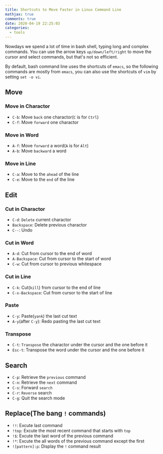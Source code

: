 ```yaml
---
title: Shortcuts to Move Faster in Linux Command Line
mathjax: true
comments: true
date: 2020-04-19 22:25:03
categories:
  - tools
---
```


Nowdays we spend a lot of time in bash shell, typing long and complex commands. You can use the arrow keys `up/down/left/right` to move the cursor and select commands, but that's not so efficient.

By default, bash command line uses the shortcuts of `emacs`, so the following commands are mostly from `emacs`, you can also use the shortcuts of `vim` by setting `set -o vi`.
<!-- more -->
## Move

### Move in Charactor
- `C-b`: Move `back` one charactor(`C` is for `Ctrl`)
- `C-f`: Move `forward` one charactor

### Move in Word
- `A-f`: Move `forward` a word(`A` is for `Alt`)
- `A-b`: Move `backward` a word

### Move in Line
- `C-a`: Move to the `ahead` of the line
- `C-e`: Move to the `end` of the line

## Edit

### Cut in Charactor
- `C-d`: `Delete` current charactor
- `Backspace`: Delete previous charactor
- `C--`: Undo

### Cut in Word
- `A-d`: Cut from cursor to the end of word
- `A-Backspace`: Cut from cursor to the start of word
- `C-w`: Cut from cursor to previous whitespace


### Cut in Line
- `C-k`: Cut(`kill`) from cursor to the end of line
- `C-x-Backspace`: Cut from cursor to the start of line

### Paste
- `C-y`: Paste(`yank`) the last cut text
- `A-y`(after `C-y`): Redo pasting the last cut text

### Transpose
- `C-t`: `Transpose` the charactor under the cursor and the one before it
- `Esc-t`: Transpose the word under the cursor and the one before it

## Search
- `C-p`: Retrieve the `previous` command
- `C-n`: Retrieve the `next` command
- `C-s`: Forward `search`
- `C-r`: `Reverse` search
- `C-g`: Quit the search mode

## Replace(The bang `!` commands)
- `!!`: Excute last command
- `!top`: Excute the most recent command that starts with `top`
- `!$`: Excute the last word of the previous command
- `!*`: Excute the all words of the previous command except the first
- `![pattern]:p`: Display the `!` command result
